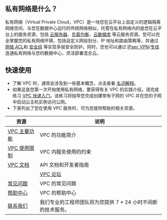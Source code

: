 ﻿## 私有网络是什么？
私有网络（Virtual Private Cloud，VPC）是一块您在云平台上自定义的逻辑隔离网络空间，与您在数据中心运行的传统网络相似，托管在私有网络内的是您在云平台上的服务资源，包括 [云服务器](/doc/product/213/495)、[负载均衡](/doc/product/214/524)、[云数据库](/doc/product/236) 等云服务资源。您可以完全掌握您的私有网络环境，包括自定义网段划分、IP 地址和路由策略等，并通过 [网络 ACL](/doc/product/215/5132)和 [安全组](/doc/product/213/500) 等实现多层安全防护。同时，您也可以通过 [IPsec VPN](/doc/product/215/4956)/[专线](/doc/product/215/4976) 连通私有网络与您的数据中心，灵活部署混合云。

## 快速使用
- 了解 VPC 时，通常会涉及到一些基本概念，点击查看 [名词解释](/doc/product/215/4925)。
- 如果这是您第一次开始使用私有网络，要获得有关 VPC 的实践介绍，请完成练习 [VPC 快速入门](/document/product/215/8119)。该练习将指导您完成创建带有子网的 VPC 并在您的子网中启动云主机实例访问公网。
- 下表列出了您在使用 VPC 服务时，可为您提供帮助的相关资源。

| 资源 | 说明 | 
|---------|---------|
| [VPC 主要功能](/doc/product/215/3075)  | VPC 的功能简介| 
| [VPC 使用限制](/doc/product/215/537)  | VPC 内服务使用的约束| 
| [ VPC 文档](/doc/api/245) | API 文档和开发者指南| 
||   [ VPC 论坛](http://bbs.qcloud.com/forum-83-1.html)| 社区论坛，用于讨论 VPC 的技术性问题。|
| [常见问题](/doc/product/215/6512)   | VPC 的常见问题| 
| [帮助中心]( /help/page/vpc/1)| VPC 的帮助中心 |
|[联系我们](/doc/product/282/1558)| 我们专业的工程师团队将为您提供 7 * 24 小时不间断的技术服务。|
